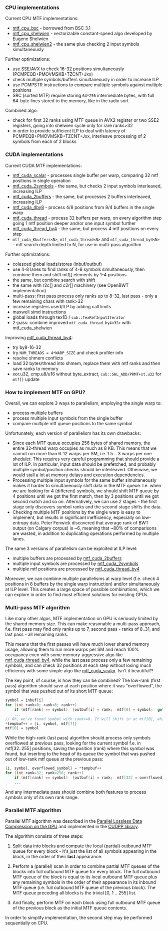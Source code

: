 [mtf_cpu_bsc]:         mtf_cpu_bsc.cpp
[mtf_cpu_shelwien]:    mtf_cpu_shelwien.cpp
[mtf_cpu_shelwien2]:   mtf_cpu_shelwien2.cpp
[mtf_cuda_thread]:     mtf_cuda_thread.cu
[mtf_cuda_thread_by4]: mtf_cuda_thread_by4.cu
[mtf_cuda_scalar]:     mtf_cuda_scalar.cu
[mtf_cuda_2symbols]:   mtf_cuda_2symbols.cu
[mtf_cuda_2buffers]:   mtf_cuda_2buffers.cu
[mtf_cuda_4by8]:       mtf_cuda_4by8.cu


### CPU implementations

Current CPU MTF implementations:
* [mtf_cpu_bsc] - borrowed from BSC 3.1
* [mtf_cpu_shelwien] - vectorizable constant-speed algo developed by Eugene Shelwien
* [mtf_cpu_shelwien2] - the same plus checking 2 input symbols simultaneously

Further optimizations:
- use SSE/AVX to check 16-32 positions simultaneously (PCMPEQB+PMOVMSKB+TZCNT+Jxx)
- check multiple symbols/buffers simultaneously in order to increase ILP
- use PCMPSTR instructions to compare multiple symbols against multiple positions
- SRC (sorted MTF) require storing `64*256` intermediate bytes, with full 64-byte lines stored to the memory, like in the radix sort

Combined algo:
- check for first 32 ranks using MTF queue in AVX2 register or two SSE2 registers, going into shelwien cycle only for rare ranks>32
- in order to provide sufficient ILP to deal with latency of PCMPEQB+PMOVMSKB+TZCNT+Jxx, interleave processing of 2 symbols from each of 2 blocks


### CUDA implementations

Current CUDA MTF implementations:
* [mtf_cuda_scalar] - processes single buffer per warp, comparing 32 mtf positions in single operation
* [mtf_cuda_2symbols] - the same, but checks 2 input symbols interleaved, increasing ILP
* [mtf_cuda_2buffers] - the same, but processes 2 buffers interleaved, increasing ILP
* [mtf_cuda_4by8] - process 4/8 positions from 8/4 buffers in the single warp
* [mtf_cuda_thread] - process 32 buffers per warp, on every algorithm step going 1 mtf position deeper and/or one input symbol further
* [mtf_cuda_thread_by4] - the same, but process 4 mtf positions on every step
* `mtf_cuda_Kbuffers<N>`, `mtf_cuda_thread<N>` and `mtf_cuda_thread_by4<N>` - mtf search depth limited to N, for use in multi-pass algorithm

Further optimizations:
- colesced global loads/stores (inbuf/outbuf)
- use 4-8 lanes to find ranks of 4-8 symbols simultaneously, then combine them and shift mtf[] elements by 1-4 positions
- the same, but combine search with shift
- the same with r2c[] and c2r[] machinery (see OpenBWT implementation)
- multi-pass: first pass process only ranks up to 8-32, last pass - only a few remaining chars with rank>32
- increase registers used/ILP by adding call limits
- maxwell simd instructions
- global loads through tex1D / `cub::TexRefInputIterator`
- 2-pass: combine improved `mtf_cuda_thread_by4<32>` with mtf_cuda_shelwien

Improving [mtf_cuda_thread_by4]:
- try by8-16-32
- try `NUM_THREADS = 4*WARP_SIZE` and check profiler info
- resolve shmem conflicts
- load 32 bytes/thread into shmem, replace them with mtf ranks and then save ranks to memory
- xor.u32, cmp.u8/u16 without byte_extract, `cub::SHL_ADD/PRMT+st.u32` for `mtf[]` update


### How to implement MTF on GPU?

Overall, we can explore 3 ways to parallelism, employing the single warp to:
* process multiple buffers
* process multiple input symbols from the single buffer
* compare multiple mtf queue positions to the same symbol

Unfortunately, each version of parallelism has its own drawbacks:
* Since each MTF queue occupies 256 bytes of shared memory, the entire 32-thread warp occupies as much as 8 KB.
This means that we cannot run more than 6..12 warps per SM, i.e. 1.5 .. 3 warps per one sheduler.
This requires very careful programming that should provide a lot of ILP.
In particular, input data should be prefetched, and probably multiple symbol/position checks should be interleaved.
Otherwise, we would stall a lot at memory delays and execution dependencies.
* Processing multiple input symbols for the same buffer simultaneously makes it harder to simultaneously shift data
in the MTF queue. I.e. when we are looking for 4 (different) symbols, we should shift MTF queue by 4 positions until we got
the first match, then by 3 positions until we got second match and so on. Alternatively, we can use 2 stages - the first stage
only discovers symbol ranks and the second stage shifts the data.
* Checking multiple MTF positions by the single warp is easy to implement, but results in significant inefficiency,
especially on low-entropy data. Peter Fenwick discovered that average rank of BWT output (on Calgary corpus) is ~6,
meaning that ~80% of comparisons are wasted, in addition to duplicating operations performed by multiple lanes.

The same 3 versions of parallelism can be exploited at ILP level:
* multiple buffers are processed by [mtf_cuda_2buffers]
* multiple input symbols are processed by [mtf_cuda_2symbols]
* multiple mtf positions are processed by [mtf_cuda_thread_by4]

Moreover, we can combine multiple parallelisms at warp level (f.e. check 4 positions in 8 buffers by the single warp instruction)
and/or simultaneously at ILP level. This creates a large space of possible combinations, which we can explore
in order to find most efficient solutions for existing GPUs.


### Multi-pass MTF algorithm

Like many other algos, MTF implementation on GPU is seriously limited by the shared memory size.
This can make reasonable a multi-pass approach, f.e. first pass may find only ranks up to 7,
second pass - ranks of 8..31, and last pass - all remaining ranks.

This means that the first passes will have much lower shared memory usage, allowing them to run more warps per SM
and reach 100% occupancy even with some memory-aggressive algo like [mtf_cuda_thread_by4],
while the last pass process only a few remaining symbols, and can check 32 positions at each step without losing much efficiency
with some simple algo like [mtf_cuda_scalar]. Isn't it beautiful?!

The key point, of course, is how they can be combined? The low-rank (first pass) algorithm should save at each position
where it was "overflowed", the symbol that was pushed out of its short MTF queue:
```C
symbol = inbuf[i]
for (int rank=0; rank<8; rank++)
    if (mtf[rank] == symbol)  {outbuf[i] = rank;  mtf[0] = symbol;  goto next_symbol;}
    ...
// Oh, we've found symbol with rank>=8. It will shift in at mtf[0], while mtf[7] is going to leave the queue.
*tempbuf++ = {i, symbol, mtf[7]}
mtf[0] = symbol
```

While the high-rank (last pass) algorithm should process only symbols overflowed at previous pass, looking for the current
symbol f.e. in mtf[32..255] positions, saving the position (rank) where this symbol was found, but inserting to the head
of its queue the symbol that was pushed out of low-rank mtf queue at the previous pass:
```C
{i, symbol, overflowed_symbol} = *tempbuf++
for (int rank=32; rank<256; rank++)
    if (mtf[rank] == symbol)  {outbuf[i] = rank;  mtf[32] = overflowed_symbol;  goto next_symbol;}
    ...
```

And any intermediate pass should combine both features to process symbols only of its own rank range.


### Parallel MTF algorithm

Parallel MTF algorithm was described in the
[Parallel Lossless Data Compression on the GPU](http://idav.ucdavis.edu/publications/print_pub?pub_id=1087)
and implemented in the [CUDPP library](https://github.com/cudpp/cudpp/blob/279eb8654b5a1e6b02573c568beafbb2b1344cc7/src/cudpp/app/compress_app.cu#L120).

The algorithm consists of three steps:

1. Split data into blocks and compute the local (partial) outbound MTF queue for every block - it's just the list of all symbols
appearing in the block, in the order of their **last** appearance.

2. Perform a (parallel) scan in order to combine partial MTF queues of the blocks into full outbound MTF queue for every block.
The full outbound MTF queue of the block is equal to its local outbound MTF queue plus any remaining symbols
in the order of their appearance in its inbound MTF queue (i.e. full outbound MTF queue of the previous block).
The MTF queue preceding all blocks is the trivial [0, 1 .. 255] list.

3. And finally, perform MTF on each block using full outbound MTF queue of the previous block as the initial MTF queue contents.

In order to simplify implementation, the second step may be performed sequentially on CPU.

